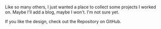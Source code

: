 Like so many others, I just wanted a place to collect some projects I worked on. Maybe I'll add a blog, maybe I won't. I'm not sure yet.

If you like the design, check out the Repository on GitHub.